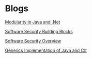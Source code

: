# Blogs

[Modularity in Java and .Net](modularity-java-dotnet/modularity-java-dotnet.md)

[Software Security Building Blocks](software-security-building-blocks/software-security-building-blocks.md)

[Software Security Overview](software-security-overiew/software-security-overiew.md)

[Generics Implementation of Java and C#](generics-impl-java-csharp/generics-impl-java-csharp.md)